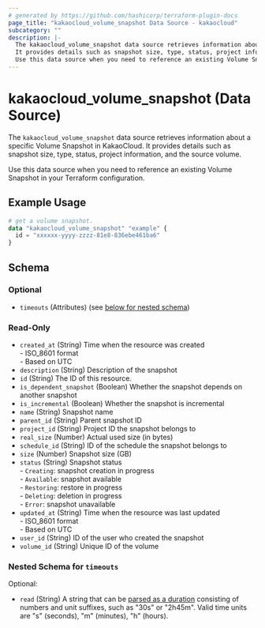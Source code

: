 ```yaml
---
# generated by https://github.com/hashicorp/terraform-plugin-docs
page_title: "kakaocloud_volume_snapshot Data Source - kakaocloud"
subcategory: ""
description: |-
  The kakaocloud_volume_snapshot data source retrieves information about a specific Volume Snapshot in KakaoCloud.
  It provides details such as snapshot size, type, status, project information, and the source volume.
  Use this data source when you need to reference an existing Volume Snapshot in your Terraform configuration.
---
```


# kakaocloud_volume_snapshot (Data Source)

The `kakaocloud_volume_snapshot` data source retrieves information about a specific Volume Snapshot in KakaoCloud.
It provides details such as snapshot size, type, status, project information, and the source volume.

Use this data source when you need to reference an existing Volume Snapshot in your Terraform configuration.

## Example Usage

```terraform
# get a volume snapshot.
data "kakaocloud_volume_snapshot" "example" {
  id = "xxxxxx-yyyy-zzzz-81e8-836ebe461ba6"
}
```

<!-- schema generated by tfplugindocs -->
## Schema

### Optional

- `timeouts` (Attributes) (see [below for nested schema](#nestedatt--timeouts))

### Read-Only

- `created_at` (String) Time when the resource was created <br/> - ISO_8601 format <br/> - Based on UTC
- `description` (String) Description of the snapshot
- `id` (String) The ID of this resource.
- `is_dependent_snapshot` (Boolean) Whether the snapshot depends on another snapshot
- `is_incremental` (Boolean) Whether the snapshot is incremental
- `name` (String) Snapshot name
- `parent_id` (String) Parent snapshot ID
- `project_id` (String) Project ID the snapshot belongs to
- `real_size` (Number) Actual used size (in bytes)
- `schedule_id` (String) ID of the schedule the snapshot belongs to
- `size` (Number) Snapshot size (GB)
- `status` (String) Snapshot status <br/> - `Creating`: snapshot creation in progress <br/> - `Available`: snapshot available <br/> - `Restoring`: restore in progress <br/> - `Deleting`: deletion in progress <br/> - `Error`: snapshot unavailable
- `updated_at` (String) Time when the resource was last updated <br/> - ISO_8601 format <br/> - Based on UTC
- `user_id` (String) ID of the user who created the snapshot
- `volume_id` (String) Unique ID of the volume

<a id="nestedatt--timeouts"></a>
### Nested Schema for `timeouts`

Optional:

- `read` (String) A string that can be [parsed as a duration](https://pkg.go.dev/time#ParseDuration) consisting of numbers and unit suffixes, such as "30s" or "2h45m". Valid time units are "s" (seconds), "m" (minutes), "h" (hours).

